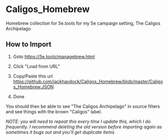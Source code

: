 # Caligos_Homebrew
Homebrew collection for 5e.tools for my 5e campaign setting, The Caligos Archipelago

## How to Import

1. Goto
https://5e.tools/managebrew.html

3. Click "Load from URL"
4. Copy/Paste this url
https://github.com/jackhaydock/Caligos_Homebrew/blob/master/Caligos_Homebrew.JSON
5. Done

You should then be able to see "The Caligos Archipelago" in source filters and see things with the brown "Caligos" label.

*NOTE: you will need to repeat this every time I update this, which I do frequently. I recommend deleting the old version before importing again as sometimes it bugs out and you'll get duplicate items*

